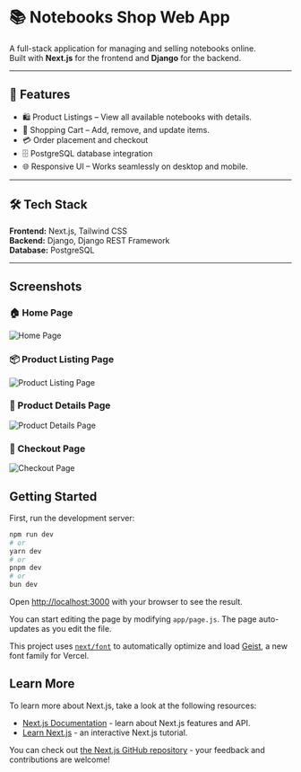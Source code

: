 # 📚 Notebooks Shop Web App

A full-stack application for managing and selling notebooks online.  
Built with **Next.js** for the frontend and **Django** for the backend.

---

## 🚀 Features

- 🛍 Product Listings – View all available notebooks with details.
- 🛒 Shopping Cart – Add, remove, and update items.
- 💳 Order placement and checkout
- 🗄 PostgreSQL database integration
- 🌐 Responsive UI – Works seamlessly on desktop and mobile.

---

## 🛠 Tech Stack

**Frontend:** Next.js, Tailwind CSS  
**Backend:** Django, Django REST Framework  
**Database:** PostgreSQL  

---

## Screenshots

### 🏠 Home Page
![Home Page](https://private-user-images.githubusercontent.com/99211506/476141484-8d90fa87-b7f8-4d60-9ce8-326d9dd2a679.jpeg?jwt=eyJ0eXAiOiJKV1QiLCJhbGciOiJIUzI1NiJ9.eyJpc3MiOiJnaXRodWIuY29tIiwiYXVkIjoicmF3LmdpdGh1YnVzZXJjb250ZW50LmNvbSIsImtleSI6ImtleTUiLCJleHAiOjE3NTQ2Nzc2OTgsIm5iZiI6MTc1NDY3NzM5OCwicGF0aCI6Ii85OTIxMTUwNi80NzYxNDE0ODQtOGQ5MGZhODctYjdmOC00ZDYwLTljZTgtMzI2ZDlkZDJhNjc5LmpwZWc_WC1BbXotQWxnb3JpdGhtPUFXUzQtSE1BQy1TSEEyNTYmWC1BbXotQ3JlZGVudGlhbD1BS0lBVkNPRFlMU0E1M1BRSzRaQSUyRjIwMjUwODA4JTJGdXMtZWFzdC0xJTJGczMlMkZhd3M0X3JlcXVlc3QmWC1BbXotRGF0ZT0yMDI1MDgwOFQxODIzMThaJlgtQW16LUV4cGlyZXM9MzAwJlgtQW16LVNpZ25hdHVyZT0wMGNiMzdiNWRlYTRlYzY1ODFhYWE5YmY3ZDIzOGNlYjJhMTgyOTY4N2JiMDFjZmI5NjY4YTBmZDk2NTU3ZTgyJlgtQW16LVNpZ25lZEhlYWRlcnM9aG9zdCJ9.qIcHc0ncyphPh3rTcG3aCBLSuhWEBXXyG12Y6GWfjW4)

### 📦 Product Listing Page
![Product Listing Page](https://private-user-images.githubusercontent.com/99211506/476141485-ca1d5238-0b5a-4239-8ecd-d372250c970c.jpeg?jwt=eyJ0eXAiOiJKV1QiLCJhbGciOiJIUzI1NiJ9.eyJpc3MiOiJnaXRodWIuY29tIiwiYXVkIjoicmF3LmdpdGh1YnVzZXJjb250ZW50LmNvbSIsImtleSI6ImtleTUiLCJleHAiOjE3NTQ2Nzc2OTgsIm5iZiI6MTc1NDY3NzM5OCwicGF0aCI6Ii85OTIxMTUwNi80NzYxNDE0ODUtY2ExZDUyMzgtMGI1YS00MjM5LThlY2QtZDM3MjI1MGM5NzBjLmpwZWc_WC1BbXotQWxnb3JpdGhtPUFXUzQtSE1BQy1TSEEyNTYmWC1BbXotQ3JlZGVudGlhbD1BS0lBVkNPRFlMU0E1M1BRSzRaQSUyRjIwMjUwODA4JTJGdXMtZWFzdC0xJTJGczMlMkZhd3M0X3JlcXVlc3QmWC1BbXotRGF0ZT0yMDI1MDgwOFQxODIzMThaJlgtQW16LUV4cGlyZXM9MzAwJlgtQW16LVNpZ25hdHVyZT02NjEyZTQ4ZmQ5NmM5YzlkZDI3Njg4ODdmMjNhNjVkNjNlYWJlMTI3YTU1ZDJmMDA4YTM2MTFiN2UwN2U5ZTdkJlgtQW16LVNpZ25lZEhlYWRlcnM9aG9zdCJ9.dvP_Q_gYE99-8dhCtLbAKDRWZPyZ2gmIMvNzMH_miPU)

### 📄 Product Details Page
![Product Details Page](https://private-user-images.githubusercontent.com/99211506/476141482-0cec04b8-6bf1-491d-8d3b-19d2b71da5bb.jpeg?jwt=eyJ0eXAiOiJKV1QiLCJhbGciOiJIUzI1NiJ9.eyJpc3MiOiJnaXRodWIuY29tIiwiYXVkIjoicmF3LmdpdGh1YnVzZXJjb250ZW50LmNvbSIsImtleSI6ImtleTUiLCJleHAiOjE3NTQ2Nzc5OTIsIm5iZiI6MTc1NDY3NzY5MiwicGF0aCI6Ii85OTIxMTUwNi80NzYxNDE0ODItMGNlYzA0YjgtNmJmMS00OTFkLThkM2ItMTlkMmI3MWRhNWJiLmpwZWc_WC1BbXotQWxnb3JpdGhtPUFXUzQtSE1BQy1TSEEyNTYmWC1BbXotQ3JlZGVudGlhbD1BS0lBVkNPRFlMU0E1M1BRSzRaQSUyRjIwMjUwODA4JTJGdXMtZWFzdC0xJTJGczMlMkZhd3M0X3JlcXVlc3QmWC1BbXotRGF0ZT0yMDI1MDgwOFQxODI4MTJaJlgtQW16LUV4cGlyZXM9MzAwJlgtQW16LVNpZ25hdHVyZT1mMWY2OGMwOWJiMTFmNzI4ZjEzNThkMzY3NzdmZjRkOTg2YmY1NWQwODUzNzJhNmRkMmQ2OTI2NjQ2ZmEzNzQwJlgtQW16LVNpZ25lZEhlYWRlcnM9aG9zdCJ9.wUbESCXl3GKFse_l-NPYVvxyjQK2rzPvSQuOhZFjC0I)

### 🛒 Checkout Page
![Checkout Page](https://private-user-images.githubusercontent.com/99211506/476141483-3f5d9792-2cf1-47de-b809-81f1a2e4ddf6.jpeg?jwt=eyJ0eXAiOiJKV1QiLCJhbGciOiJIUzI1NiJ9.eyJpc3MiOiJnaXRodWIuY29tIiwiYXVkIjoicmF3LmdpdGh1YnVzZXJjb250ZW50LmNvbSIsImtleSI6ImtleTUiLCJleHAiOjE3NTQ2Nzc5OTIsIm5iZiI6MTc1NDY3NzY5MiwicGF0aCI6Ii85OTIxMTUwNi80NzYxNDE0ODMtM2Y1ZDk3OTItMmNmMS00N2RlLWI4MDktODFmMWEyZTRkZGY2LmpwZWc_WC1BbXotQWxnb3JpdGhtPUFXUzQtSE1BQy1TSEEyNTYmWC1BbXotQ3JlZGVudGlhbD1BS0lBVkNPRFlMU0E1M1BRSzRaQSUyRjIwMjUwODA4JTJGdXMtZWFzdC0xJTJGczMlMkZhd3M0X3JlcXVlc3QmWC1BbXotRGF0ZT0yMDI1MDgwOFQxODI4MTJaJlgtQW16LUV4cGlyZXM9MzAwJlgtQW16LVNpZ25hdHVyZT02OGYxN2FkNjUxMzVkODg2MjIzMmI4ZTVjZThmZTMwN2RhM2NmNDI1ODMxYjQwYzJkY2JjMmVkZDg1Y2Y0NTE4JlgtQW16LVNpZ25lZEhlYWRlcnM9aG9zdCJ9.BTGWINBdmGVVrKxRIopU0_IBLqXY3ZrlM4KlWEZDaXo)

## Getting Started

First, run the development server:

```bash
npm run dev
# or
yarn dev
# or
pnpm dev
# or
bun dev
```

Open [http://localhost:3000](http://localhost:3000) with your browser to see the result.

You can start editing the page by modifying `app/page.js`. The page auto-updates as you edit the file.

This project uses [`next/font`](https://nextjs.org/docs/app/building-your-application/optimizing/fonts) to automatically optimize and load [Geist](https://vercel.com/font), a new font family for Vercel.

## Learn More

To learn more about Next.js, take a look at the following resources:

- [Next.js Documentation](https://nextjs.org/docs) - learn about Next.js features and API.
- [Learn Next.js](https://nextjs.org/learn) - an interactive Next.js tutorial.

You can check out [the Next.js GitHub repository](https://github.com/vercel/next.js) - your feedback and contributions are welcome!
